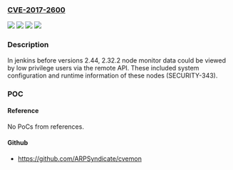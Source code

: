 ### [CVE-2017-2600](https://cve.mitre.org/cgi-bin/cvename.cgi?name=CVE-2017-2600)
![](https://img.shields.io/static/v1?label=Product&message=jenkins&color=blue)
![](https://img.shields.io/static/v1?label=Version&message=jenkins%202.32.2%20&color=brightgreen)
![](https://img.shields.io/static/v1?label=Version&message=jenkins%202.44%20&color=brightgreen)
![](https://img.shields.io/static/v1?label=Vulnerability&message=CWE-325&color=brightgreen)

### Description

In jenkins before versions 2.44, 2.32.2 node monitor data could be viewed by low privilege users via the remote API. These included system configuration and runtime information of these nodes (SECURITY-343).

### POC

#### Reference
No PoCs from references.

#### Github
- https://github.com/ARPSyndicate/cvemon

